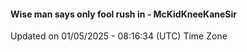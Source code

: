 #### Wise man says only fool rush in - McKidKneeKaneSir
Updated on 01/05/2025 - 08:16:34 (UTC) Time Zone
